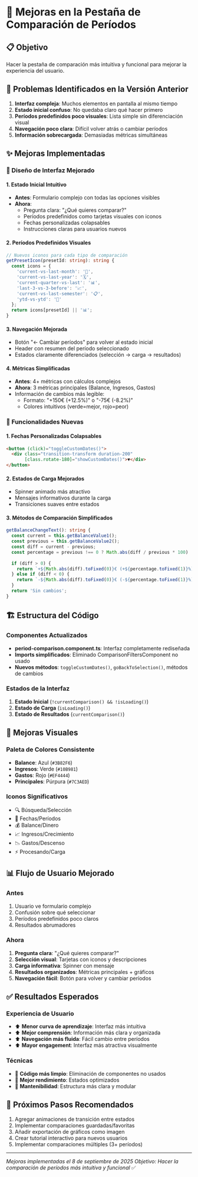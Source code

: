 # 🔄 Mejoras en la Pestaña de Comparación de Períodos

## 📋 Objetivo
Hacer la pestaña de comparación más intuitiva y funcional para mejorar la experiencia del usuario.

## 🎯 Problemas Identificados en la Versión Anterior
1. **Interfaz compleja**: Muchos elementos en pantalla al mismo tiempo
2. **Estado inicial confuso**: No quedaba claro qué hacer primero
3. **Períodos predefinidos poco visuales**: Lista simple sin diferenciación visual
4. **Navegación poco clara**: Difícil volver atrás o cambiar períodos
5. **Información sobrecargada**: Demasiadas métricas simultáneas

## ✨ Mejoras Implementadas

### 🎨 Diseño de Interfaz Mejorado

#### 1. **Estado Inicial Intuitivo**
- **Antes**: Formulario complejo con todas las opciones visibles
- **Ahora**: 
  - Pregunta clara: "¿Qué quieres comparar?"
  - Períodos predefinidos como tarjetas visuales con iconos
  - Fechas personalizadas colapsables
  - Instrucciones claras para usuarios nuevos

#### 2. **Períodos Predefinidos Visuales**
```typescript
// Nuevos iconos para cada tipo de comparación
getPresetIcon(presetId: string): string {
  const icons = {
    'current-vs-last-month': '📅',
    'current-vs-last-year': '🗓️',
    'current-quarter-vs-last': '📊',
    'last-3-vs-3-before': '📈',
    'current-vs-last-semester': '📋',
    'ytd-vs-ytd': '🎯'
  };
  return icons[presetId] || '📊';
}
```

#### 3. **Navegación Mejorada**
- Botón "← Cambiar períodos" para volver al estado inicial
- Header con resumen del período seleccionado
- Estados claramente diferenciados (selección → carga → resultados)

#### 4. **Métricas Simplificadas**
- **Antes**: 4+ métricas con cálculos complejos
- **Ahora**: 3 métricas principales (Balance, Ingresos, Gastos)
- Información de cambios más legible:
  - Formato: "+150€ (+12.5%)" o "-75€ (-8.2%)"
  - Colores intuitivos (verde=mejor, rojo=peor)

### 🔧 Funcionalidades Nuevas

#### 1. **Fechas Personalizadas Colapsables**
```html
<button (click)="toggleCustomDates()">
  <div class="transition-transform duration-200" 
       [class.rotate-180]="showCustomDates()">▼</div>
</button>
```

#### 2. **Estados de Carga Mejorados**
- Spinner animado más atractivo
- Mensajes informativos durante la carga
- Transiciones suaves entre estados

#### 3. **Métodos de Comparación Simplificados**
```typescript
getBalanceChangeText(): string {
  const current = this.getBalanceValue1();
  const previous = this.getBalanceValue2();
  const diff = current - previous;
  const percentage = previous !== 0 ? Math.abs(diff / previous * 100) : 0;
  
  if (diff > 0) {
    return `+${Math.abs(diff).toFixed(0)}€ (+${percentage.toFixed(1)}%)`;
  } else if (diff < 0) {
    return `-${Math.abs(diff).toFixed(0)}€ (-${percentage.toFixed(1)}%)`;
  }
  return 'Sin cambios';
}
```

## 🏗️ Estructura del Código

### Componentes Actualizados
- **period-comparison.component.ts**: Interfaz completamente rediseñada
- **Imports simplificados**: Eliminado ComparisonFiltersComponent no usado
- **Nuevos métodos**: `toggleCustomDates()`, `goBackToSelection()`, métodos de cambios

### Estados de la Interfaz
1. **Estado Inicial** (`!currentComparison() && !isLoading()`)
2. **Estado de Carga** (`isLoading()`)  
3. **Estado de Resultados** (`currentComparison()`)

## 🎨 Mejoras Visuales

### Paleta de Colores Consistente
- **Balance**: Azul (`#3B82F6`)
- **Ingresos**: Verde (`#10B981`) 
- **Gastos**: Rojo (`#EF4444`)
- **Principales**: Púrpura (`#7C3AED`)

### Iconos Significativos
- 🔍 Búsqueda/Selección
- 📅 Fechas/Períodos
- 💰 Balance/Dinero
- 📈 Ingresos/Crecimiento
- 📉 Gastos/Descenso
- ⚡ Procesando/Carga

## 📊 Flujo de Usuario Mejorado

### Antes
1. Usuario ve formulario complejo
2. Confusión sobre qué seleccionar
3. Períodos predefinidos poco claros
4. Resultados abrumadores

### Ahora
1. **Pregunta clara**: "¿Qué quieres comparar?"
2. **Selección visual**: Tarjetas con iconos y descripciones
3. **Carga informativa**: Spinner con mensaje
4. **Resultados organizados**: Métricas principales + gráficos
5. **Navegación fácil**: Botón para volver y cambiar períodos

## ✅ Resultados Esperados

### Experiencia de Usuario
- ⬆️ **Menor curva de aprendizaje**: Interfaz más intuitiva
- ⬆️ **Mejor comprensión**: Información más clara y organizada
- ⬆️ **Navegación más fluida**: Fácil cambio entre períodos
- ⬆️ **Mayor engagement**: Interfaz más atractiva visualmente

### Técnicas
- 🔧 **Código más limpio**: Eliminación de componentes no usados
- 🔧 **Mejor rendimiento**: Estados optimizados
- 🔧 **Mantenibilidad**: Estructura más clara y modular

## 🚀 Próximos Pasos Recomendados
1. Agregar animaciones de transición entre estados
2. Implementar comparaciones guardadas/favoritas
3. Añadir exportación de gráficos como imagen
4. Crear tutorial interactivo para nuevos usuarios
5. Implementar comparaciones múltiples (3+ períodos)

---

*Mejoras implementadas el 8 de septiembre de 2025*
*Objetivo: Hacer la comparación de períodos más intuitiva y funcional* ✅
